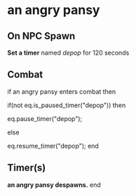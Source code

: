 # an angry pansy
## On NPC Spawn

**Set a timer** named *depop* for 120 seconds
## Combat

if an angry pansy enters combat  then


if(not eq.is_paused_timer("depop")) then



eq.pause_timer("depop");


else


eq.resume_timer("depop");
end

## Timer(s)

**an angry pansy despawns.**
end